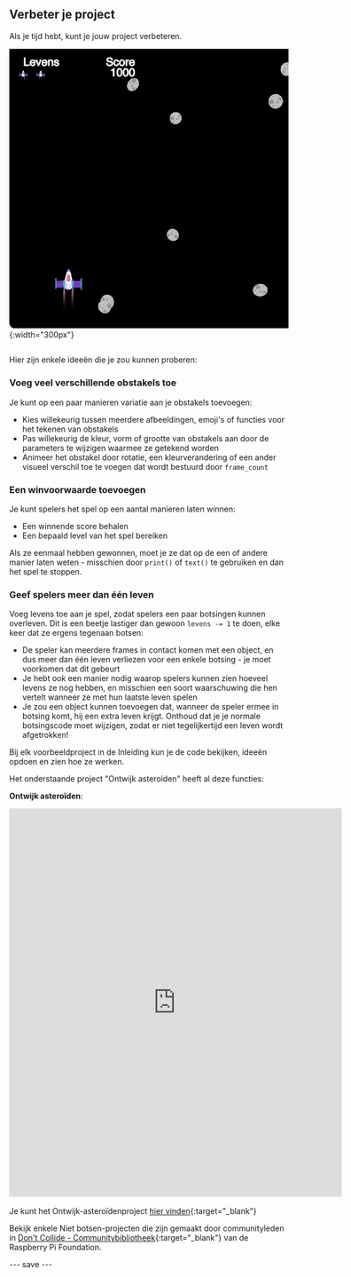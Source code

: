 ## Verbeter je project

<div style="display: flex; flex-wrap: wrap">
<div style="flex-basis: 200px; flex-grow: 1; margin-right: 15px;">
Als je tijd hebt, kunt je jouw project verbeteren.
</div>
<div>

![Voorbeeld van een project met levens.](images/example1.png){:width="300px"}

</div>
</div>

Hier zijn enkele ideeën die je zou kunnen proberen:

### Voeg veel verschillende obstakels toe
Je kunt op een paar manieren variatie aan je obstakels toevoegen:
 - Kies willekeurig tussen meerdere afbeeldingen, emoji's of functies voor het tekenen van obstakels
 - Pas willekeurig de kleur, vorm of grootte van obstakels aan door de parameters te wijzigen waarmee ze getekend worden
 - Animeer het obstakel door rotatie, een kleurverandering of een ander visueel verschil toe te voegen dat wordt bestuurd door `frame_count`

### Een winvoorwaarde toevoegen
Je kunt spelers het spel op een aantal manieren laten winnen:
 - Een winnende score behalen
 - Een bepaald level van het spel bereiken

Als ze eenmaal hebben gewonnen, moet je ze dat op de een of andere manier laten weten - misschien door `print()` of `text()` te gebruiken en dan het spel te stoppen.

### Geef spelers meer dan één leven
Voeg levens toe aan je spel, zodat spelers een paar botsingen kunnen overleven. Dit is een beetje lastiger dan gewoon `levens -= 1` te doen, elke keer dat ze ergens tegenaan botsen:
 - De speler kan meerdere frames in contact komen met een object, en dus meer dan één leven verliezen voor een enkele botsing - je moet voorkomen dat dit gebeurt
 - Je hebt ook een manier nodig waarop spelers kunnen zien hoeveel levens ze nog hebben, en misschien een soort waarschuwing die hen vertelt wanneer ze met hun laatste leven spelen
 - Je zou een object kunnen toevoegen dat, wanneer de speler ermee in botsing komt, hij een extra leven krijgt. Onthoud dat je je normale botsingscode moet wijzigen, zodat er niet tegelijkertijd een leven wordt afgetrokken!

Bij elk voorbeeldproject in de Inleiding kun je de code bekijken, ideeën opdoen en zien hoe ze werken.

Het onderstaande project "Ontwijk asteroiden" heeft al deze functies:

**Ontwijk asteroïden**:
<iframe src="https://editor.raspberrypi.org/nl-NL/embed/viewer/dodge-asteroids-example" width="600" height="700" frameborder="0" marginwidth="0" marginheight="0" allowfullscreen>
</iframe>

Je kunt het Ontwijk-asteroïdenproject [hier vinden](https://editor.raspberrypi.org/nl-NL/projects/dodge-asteroids-example){:target="_blank"}

Bekijk enkele Niet botsen-projecten die zijn gemaakt door communityleden in [Don't Collide - Communitybibliotheek](https://wke.lt/w/s/KobNfx){:target="_blank"} van de Raspberry Pi Foundation.

--- save ---
